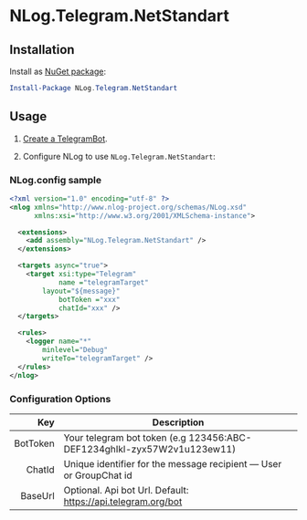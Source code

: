 # NLog.Telegram.NetStandart

## Installation

Install as [NuGet package](https://www.nuget.org/packages/NLog.Telegram.NetStandart):

```powershell
Install-Package NLog.Telegram.NetStandart
```


## Usage

1. [Create a TelegramBot](https://core.telegram.org/bots#3-how-do-i-create-a-bot).

2. Configure NLog to use `NLog.Telegram.NetStandart`:

### NLog.config sample

```xml
<?xml version="1.0" encoding="utf-8" ?>
<nlog xmlns="http://www.nlog-project.org/schemas/NLog.xsd"
      xmlns:xsi="http://www.w3.org/2001/XMLSchema-instance">

  <extensions>
    <add assembly="NLog.Telegram.NetStandart" />
  </extensions>

  <targets async="true">
    <target xsi:type="Telegram"
            name ="telegramTarget"
	    layout="${message}"
            botToken ="xxx"
            chatId="xxx" />
  </targets>

  <rules>
    <logger name="*" 
	    minlevel="Debug" 
	    writeTo="telegramTarget" />
  </rules>
</nlog>
```

### Configuration Options

Key        | Description
----------:| -----------
BotToken   | Your telegram bot token (e.g 123456:ABC-DEF1234ghIkl-zyx57W2v1u123ew11)
ChatId     | Unique identifier for the message recipient — User or GroupChat id
BaseUrl    | Optional. Api bot Url. Default: https://api.telegram.org/bot
